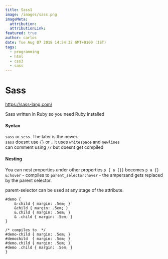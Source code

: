 ```yaml
---
title: Sass1
image: /images/sass.png
imageMeta:
  attribution:
  attributionLink:
featured: true
author: carlos
date: Tue Aug 07 2018 14:54:32 GMT+0100 (IST)
tags:
  - programming
  - html
  - css3
  - sass
---
```


# Sass

https://sass-lang.com/  

Sass written in Ruby so you need Ruby installed

#### Syntax

`sass` or `scss`. The later is the newer.  
`sass` doesnt use `{}` or `;` it uses `whitespace` and `newlines`  
can comment using `//` but doesnt get compiled  


#### Nesting

You can nest properties under other properties `p { a {}}` becomes `p a {}`  
`&:hover` - compiles to `parent_selector:hover`  - the ampersand gets replaced by the parent selector.   

parent-selector can be used at any stage of the attribute.  

```  
#demo {
    &-child { margin: .5em; }
    &child { margin: .5em; }
    &.child { margin: .5em; }
    & .child { margin: .5em; }
}  

/* compiles to  */
#demo-child { margin: .5em; }
#demochild  { margin: .5em; }
#demo.child { margin: .5em; }
#demo .child { margin: .5em; }
}
```  
